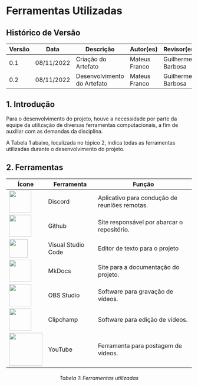 # Ferramentas Utilizadas

## Histórico de Versão
| Versão | Data | Descrição |  Autor(es) | Revisor(es) |
| --- | --- | --- | --- | --- |
| 0.1 | 08/11/2022 | Criação do Artefato | Mateus Franco | Guilherme Barbosa |
| 0.2 | 08/11/2022 | Desenvolvimento do Artefato | Mateus Franco | Guilherme Barbosa |

## 1. Introdução
Para o desenvolvimento do projeto, houve a necessidade por parte da equipe da utilização de diversas ferramentas computacionais, a fim de auxiliar com as demandas da disciplina.

A Tabela 1 abaixo, localizada no tópico 2, indica todas as ferramentas utilizadas durante o desenvolvimento do projeto.

## 2. Ferramentas
| **Ícone** | **Ferramenta** | **Função** |
| --- | --- | --- |
|<img src="https://user-images.githubusercontent.com/54439337/178488439-887b302a-df0b-4a4b-8929-cb5e3a7c977b.png" height= 60 width=60> | Discord| Aplicativo para condução de reuniões remotas. |
|<img src="https://user-images.githubusercontent.com/54439337/178488593-7d264a24-1a36-41c5-81cd-88a07b0f6c04.png" height= 60 width=60> | Github| Site responsável  por abarcar o repositório. |
|<img src="https://user-images.githubusercontent.com/71900095/200707298-af5248cd-ff5f-4ca0-8670-e1110ad6c669.png" height= 50 width=50> | Visual Studio Code | Editor de texto para o projeto |
|<img src="https://user-images.githubusercontent.com/54439337/178488789-69ddaafc-2d25-4d76-b780-3a90bda82ee6.png" height= 60 width=60> | MkDocs| Site para a documentação do projeto. |
|<img src="https://user-images.githubusercontent.com/72279998/182247936-cec95cfa-0619-41f7-808f-21859692cc48.png" height= 60 width=60> | OBS Studio | Software para gravação de vídeos. |
|<img src="https://user-images.githubusercontent.com/72279998/182248688-2afa7006-cf91-4afc-9836-faa29b105dd6.png" height= 60 width=60> | Clipchamp | Software para edição de vídeos. |
|<img src="https://user-images.githubusercontent.com/72279998/188236391-72273e65-1e86-4d9b-9395-cf1165f57aeb.png" height= 90 width=90> | YouTube | Ferramenta para postagem de vídeos. |
<h6 align = "center"> Tabela 1: Ferramentas utilizadas </h6>

